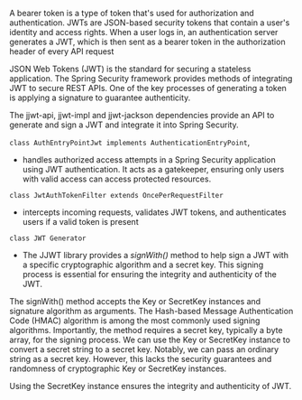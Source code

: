 A bearer token is a type of token that's used for authorization and authentication.
JWTs are JSON-based security tokens that contain a user's identity and access rights. 
When a user logs in, an authentication server generates a JWT,
which is then sent as a bearer token in the authorization header of every API request


JSON Web Tokens (JWT) is the standard for securing a stateless application. 
The Spring Security framework provides methods of integrating JWT to secure REST APIs.
One of the key processes of generating a token is applying a signature to guarantee authenticity.

The jjwt-api, jjwt-impl and jjwt-jackson dependencies provide an API to generate
and sign a JWT and integrate it into Spring Security.

 ` class AuthEntryPointJwt implements AuthenticationEntryPoint `, 
- handles authorized access attempts in a Spring Security application using JWT authentication. 
It acts as a gatekeeper, ensuring only users with valid access can access protected resources.

`class JwtAuthTokenFilter extends OncePerRequestFilter` 
 - intercepts incoming requests, validates JWT tokens, and authenticates users if a valid token is present

` class JWT Generator `
 - The JJWT library provides a *signWith()* method to help sign a JWT with a specific cryptographic algorithm and a secret key.
This signing process is essential for ensuring the integrity and authenticity of the JWT.

The signWith() method accepts the Key or SecretKey instances and signature algorithm as arguments.
The Hash-based Message Authentication Code (HMAC) algorithm is among the most commonly used signing algorithms.
Importantly, the method requires a secret key, typically a byte array, for the signing process.
We can use the Key or SecretKey instance to convert a secret string to a secret key.
Notably, we can pass an ordinary string as a secret key. 
However, this lacks the security guarantees and randomness of cryptographic Key or SecretKey instances.

Using the SecretKey instance ensures the integrity and authenticity of JWT.



